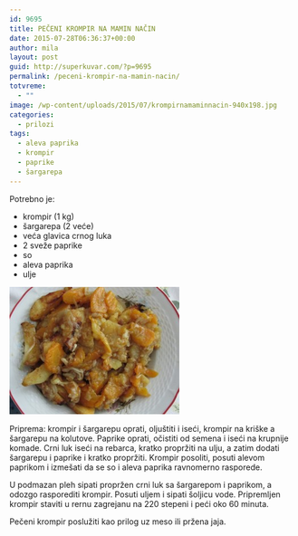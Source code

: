 ```yaml
---
id: 9695
title: PEČENI KROMPIR NA MAMIN NAČIN
date: 2015-07-28T06:36:37+00:00
author: mila
layout: post
guid: http://superkuvar.com/?p=9695
permalink: /peceni-krompir-na-mamin-nacin/
totvreme:
  - ""
image: /wp-content/uploads/2015/07/krompirnamaminnacin-940x198.jpg
categories:
  - prilozi
tags:
  - aleva paprika
  - krompir
  - paprike
  - šargarepa
---
```

Potrebno je:  
* krompir (1 kg)  
* šargarepa (2 veće)  
* veća glavica crnog luka  
* 2 sveže paprike  
* so  
* aleva paprika  
* ulje

[<img class="alignnone size-medium wp-image-9696" src="/wp-content/uploads/2015/07/krompirnamaminnacin-300x225.jpg" alt="krompirnamaminnacin" width="300" height="225" />](/wp-content/uploads/2015/07/krompirnamaminnacin-e1438065088632.jpg)

Priprema: krompir i šargarepu oprati, oljuštiti i iseći, krompir na kriške a šargarepu na kolutove. Paprike oprati, očistiti od semena i iseći na krupnije komade. Crni luk iseći na rebarca, kratko propržiti na ulju, a zatim dodati šargarepu i paprike i kratko propržiti. Krompir posoliti, posuti alevom paprikom i izmešati da se so i aleva paprika ravnomerno rasporede.

U podmazan pleh sipati propržen crni luk sa šargarepom i paprikom, a odozgo rasporediti krompir. Posuti uljem i sipati šoljicu vode. Pripremljen krompir staviti u rernu zagrejanu na 220 stepeni i peći oko 60 minuta.

Pečeni krompir poslužiti kao prilog uz meso ili pržena jaja.